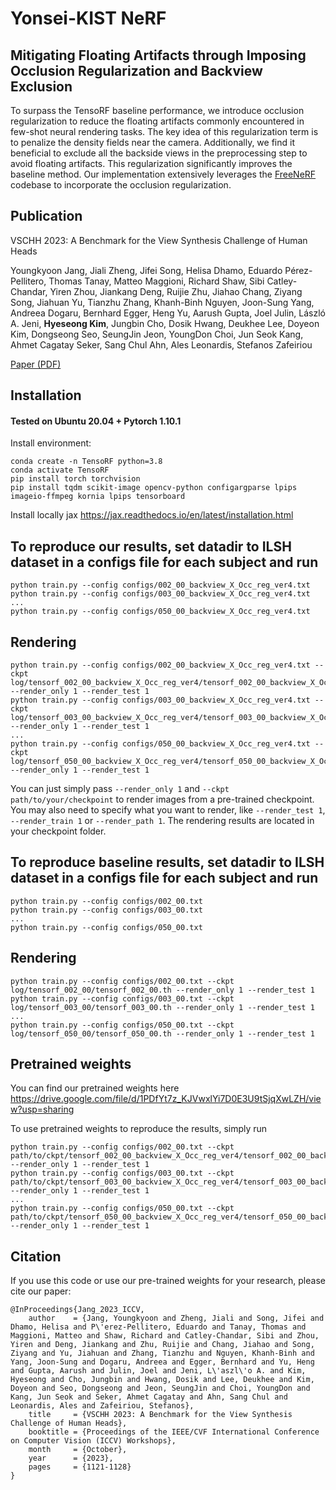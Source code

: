 # Yonsei-KIST NeRF

## Mitigating Floating Artifacts through Imposing Occlusion Regularization and Backview Exclusion
To surpass the TensoRF baseline performance, we introduce occlusion regularization to reduce the floating artifacts commonly encountered in few-shot neural rendering tasks. The key idea of this regularization term is to penalize the density fields near the camera. Additionally, we find it beneficial to exclude all the backside views in the preprocessing step to avoid floating artifacts. This regularization significantly improves the baseline method. Our implementation extensively leverages the [FreeNeRF](https://github.com/Jiawei-Yang/FreeNeRF) codebase to incorporate the occlusion regularization.

## Publication
VSCHH 2023: A Benchmark for the View Synthesis Challenge of Human Heads

Youngkyoon Jang, Jiali Zheng, Jifei Song, Helisa Dhamo, Eduardo Pérez-Pellitero, Thomas Tanay, Matteo Maggioni, Richard Shaw, Sibi Catley-Chandar, Yiren Zhou, Jiankang Deng, Ruijie Zhu, Jiahao Chang, Ziyang Song, Jiahuan Yu, Tianzhu Zhang, Khanh-Binh Nguyen, Joon-Sung Yang, Andreea Dogaru, Bernhard Egger, Heng Yu, Aarush Gupta, Joel Julin, László A. Jeni, **Hyeseong Kim**, Jungbin Cho, Dosik Hwang, Deukhee Lee, Doyeon Kim, Dongseong Seo, SeungJin Jeon, YoungDon Choi, Jun Seok Kang, Ahmet Cagatay Seker, Sang Chul Ahn, Ales Leonardis, Stefanos Zafeiriou

[Paper (PDF)](https://openaccess.thecvf.com/ICCV2023_workshops/RHWC)

## Installation

#### Tested on Ubuntu 20.04 + Pytorch 1.10.1 

Install environment:
```
conda create -n TensoRF python=3.8
conda activate TensoRF
pip install torch torchvision
pip install tqdm scikit-image opencv-python configargparse lpips imageio-ffmpeg kornia lpips tensorboard
```

Install locally jax https://jax.readthedocs.io/en/latest/installation.html

## To reproduce our results, set datadir to ILSH dataset in a configs file for each subject and run 

```
python train.py --config configs/002_00_backview_X_Occ_reg_ver4.txt
python train.py --config configs/003_00_backview_X_Occ_reg_ver4.txt
...
python train.py --config configs/050_00_backview_X_Occ_reg_ver4.txt
```

## Rendering

```
python train.py --config configs/002_00_backview_X_Occ_reg_ver4.txt --ckpt log/tensorf_002_00_backview_X_Occ_reg_ver4/tensorf_002_00_backview_X_Occ_reg_ver4.th --render_only 1 --render_test 1 
python train.py --config configs/003_00_backview_X_Occ_reg_ver4.txt --ckpt log/tensorf_003_00_backview_X_Occ_reg_ver4/tensorf_003_00_backview_X_Occ_reg_ver4.th --render_only 1 --render_test 1 
...
python train.py --config configs/050_00_backview_X_Occ_reg_ver4.txt --ckpt log/tensorf_050_00_backview_X_Occ_reg_ver4/tensorf_050_00_backview_X_Occ_reg_ver4.th --render_only 1 --render_test 1 
```

You can just simply pass `--render_only 1` and `--ckpt path/to/your/checkpoint` to render images from a pre-trained
checkpoint. You may also need to specify what you want to render, like `--render_test 1`, `--render_train 1` or `--render_path 1`.
The rendering results are located in your checkpoint folder. 

## To reproduce baseline results, set datadir to ILSH dataset in a configs file for each subject and run 

```
python train.py --config configs/002_00.txt
python train.py --config configs/003_00.txt
...
python train.py --config configs/050_00.txt
```

## Rendering

```
python train.py --config configs/002_00.txt --ckpt log/tensorf_002_00/tensorf_002_00.th --render_only 1 --render_test 1 
python train.py --config configs/003_00.txt --ckpt log/tensorf_003_00/tensorf_003_00.th --render_only 1 --render_test 1 
...
python train.py --config configs/050_00.txt --ckpt log/tensorf_050_00/tensorf_050_00.th --render_only 1 --render_test 1 
```

## Pretrained weights

You can find our pretrained weights here https://drive.google.com/file/d/1PDfYt7z_KJVwxlYi7D0E3U9tSjqXwLZH/view?usp=sharing

To use pretrained weights to reproduce the results, simply run 

```
python train.py --config configs/002_00.txt --ckpt path/to/ckpt/tensorf_002_00_backview_X_Occ_reg_ver4/tensorf_002_00_backview_X_Occ_reg_ver4.th --render_only 1 --render_test 1
python train.py --config configs/003_00.txt --ckpt path/to/ckpt/tensorf_003_00_backview_X_Occ_reg_ver4/tensorf_003_00_backview_X_Occ_reg_ver4.th --render_only 1 --render_test 1
...
python train.py --config configs/050_00.txt --ckpt path/to/ckpt/tensorf_050_00_backview_X_Occ_reg_ver4/tensorf_050_00_backview_X_Occ_reg_ver4.th --render_only 1 --render_test 1
```

## Citation
If you use this code or use our pre-trained weights for your research, please cite our paper:
```
@InProceedings{Jang_2023_ICCV,
    author    = {Jang, Youngkyoon and Zheng, Jiali and Song, Jifei and Dhamo, Helisa and P\'erez-Pellitero, Eduardo and Tanay, Thomas and Maggioni, Matteo and Shaw, Richard and Catley-Chandar, Sibi and Zhou, Yiren and Deng, Jiankang and Zhu, Ruijie and Chang, Jiahao and Song, Ziyang and Yu, Jiahuan and Zhang, Tianzhu and Nguyen, Khanh-Binh and Yang, Joon-Sung and Dogaru, Andreea and Egger, Bernhard and Yu, Heng and Gupta, Aarush and Julin, Joel and Jeni, L\'aszl\'o A. and Kim, Hyeseong and Cho, Jungbin and Hwang, Dosik and Lee, Deukhee and Kim, Doyeon and Seo, Dongseong and Jeon, SeungJin and Choi, YoungDon and Kang, Jun Seok and Seker, Ahmet Cagatay and Ahn, Sang Chul and Leonardis, Ales and Zafeiriou, Stefanos},
    title     = {VSCHH 2023: A Benchmark for the View Synthesis Challenge of Human Heads},
    booktitle = {Proceedings of the IEEE/CVF International Conference on Computer Vision (ICCV) Workshops},
    month     = {October},
    year      = {2023},
    pages     = {1121-1128}
}
```
